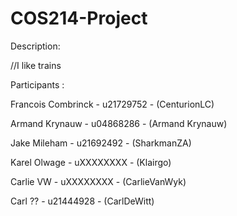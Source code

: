 # COS214-Project


Description:

//I like trains

Participants :

Francois Combrinck - u21729752 - (CenturionLC)

Armand Krynauw - u04868286 - (Armand Krynauw)

Jake Mileham - u21692492 - (SharkmanZA)

Karel Olwage - uXXXXXXXX - (Klairgo)

Carlie VW - uXXXXXXXX - (CarlieVanWyk)

Carl ?? - u21444928 - (CarlDeWitt)
